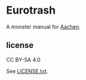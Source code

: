 
# Eurotrash

A monster manual for [Aachen](https://github.com/jmettraux/aachen).

## license

CC BY-SA 4.0

See [LICENSE.txt](LICENSE.txt).

